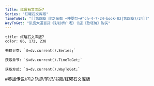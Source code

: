 ```yaml
---
Title: 红曜石文库版7
Series: "红曜石文库版"
TimeToGet: "[[第四章 绯之帝都 ~仲夏祭~#^ch-4-7-24-book-02|第四章7/24]]"
WayToGet: "凯旋大道百货《彩虹桥广场》书店《欧塔纳》购买"
---
```

```ad-note
title: 红曜石文库版7
color: 86, 172, 238

书籍分类: `$=dv.current().Series;`

获取章节: `$=dv.current().TimeToGet;`

获取方式: `$=dv.current().WayToGet;`
```

#英雄传说/闪之轨迹/笔记/书籍/红曜石文库版